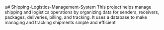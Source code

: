 u# Shipping-Logistics-Management-System
This project helps manage shipping and logistics operations by organizing data for senders, receivers, packages, deliveries, billing, and tracking. It uses a database to make managing and tracking shipments simple and efficient

